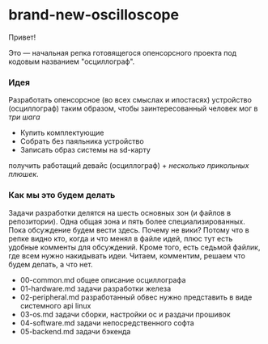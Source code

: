 # brand-new-oscilloscope

Привет! 

Это — начальная репка готовящегося опенсорсного проекта под кодовым названием "осциллограф".

### Идея

Разработать опенсорсное (во всех смыслах и ипостасях) устройство (осциллограф) таким образом, чтобы заинтересованный человек мог в *три шага* 
* Купить комплектующие 
* Собрать без паяльника устройство
* Записать образ системы на sd-карту

получить работащий девайс (осциллограф) + *несколько прикольных плюшек*.

### Как мы это будем делать

Задачи разработки делятся на шесть основных зон (и файлов в репозитории). Одна общая зона и пять более специализированных. Пока обсуждение будем вести здесь. Почему не вики? Потому что в репке видно кто, когда и что менял в файле идей, плюс тут есть удобные комменты для обсуждений. Кроме того, есть седьмой файлик, где всем нужно накидывать идеи. Читаем, комментим, решаем что будем делать, а что нет. 

* 00-common.md общее описание осциллографа
* 01-hardware.md задачи разработки железа
* 02-peripheral.md разработанный обвес нужно представить в виде системного api linux
* 03-os.md задачи сборки, настройки ос и раздачи прошивок
* 04-software.md задачи непосредственного софта 
* 05-backend.md задачи бэкенда
